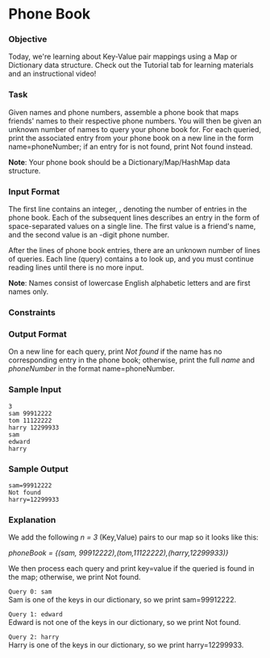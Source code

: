


# Phone Book
### Objective
Today, we're learning about Key-Value pair mappings using a Map or Dictionary data structure. Check out the Tutorial tab for learning materials and an instructional video!

### Task
Given  names and phone numbers, assemble a phone book that maps friends' names to their respective phone numbers. You will then be given an unknown number of names to query your phone book for. For each  queried, print the associated entry from your phone book on a new line in the form name=phoneNumber; if an entry for  is not found, print Not found instead.

**Note**: Your phone book should be a Dictionary/Map/HashMap data structure.

### Input Format
The first line contains an integer, , denoting the number of entries in the phone book.
Each of the  subsequent lines describes an entry in the form of  space-separated values on a single line. The first value is a friend's name, and the second value is an -digit phone number.

After the  lines of phone book entries, there are an unknown number of lines of queries. Each line (query) contains a  to look up, and you must continue reading lines until there is no more input.

**Note**: Names consist of lowercase English alphabetic letters and are first names only.

### Constraints

### Output Format
On a new line for each query, print *Not found* if the name has no corresponding entry in the phone book; otherwise, print the full *name* and *phoneNumber* in the format name=phoneNumber.

### Sample Input
```
3
sam 99912222
tom 11122222
harry 12299933
sam
edward
harry
```

### Sample Output
```
sam=99912222
Not found
harry=12299933
```

### Explanation
We add the following *n = 3* (Key,Value) pairs to our map so it looks like this:

*phoneBook = {(sam, 99912222),(tom,11122222),(harry,12299933)}*

We then process each query and print key=value if the queried  is found in the map; otherwise, we print Not found.

`Query 0: sam`\
Sam is one of the keys in our dictionary, so we print sam=99912222.

`Query 1: edward`\
Edward is not one of the keys in our dictionary, so we print Not found.

`Query 2: harry`\
Harry is one of the keys in our dictionary, so we print harry=12299933.
